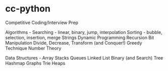 # cc-python

Competitive Coding/Interview Prep


Algorithms - 
Searching - linear, binary, jump, interpolation
Sorting - bubble, selection, insertion, merge 
Strings 
Dynamic Programming 
Recursion 
Bit Manipulation
Divide, Decrease, Transform (and Conquer!)
Greedy Technique
Number Theory

Data Structures - 
Array
Stacks
Queues
Linked List
Binary (and Search) Tree
Hashmap 
Graphs 
Trie
Heaps

